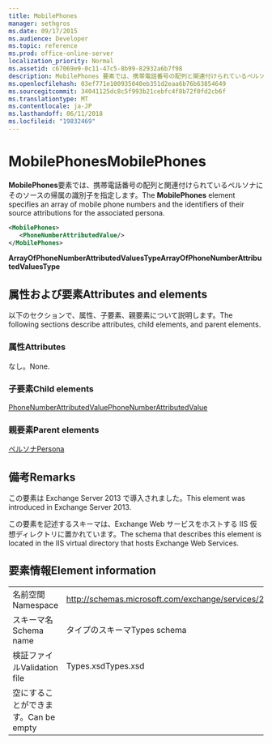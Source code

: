 ```yaml
---
title: MobilePhones
manager: sethgros
ms.date: 09/17/2015
ms.audience: Developer
ms.topic: reference
ms.prod: office-online-server
localization_priority: Normal
ms.assetid: c67069e9-0c11-47c5-8b99-82932a6b7f98
description: MobilePhones 要素では、携帯電話番号の配列と関連付けられているペルソナにそのソースの帰属の識別子を指定します。
ms.openlocfilehash: 03ef771e100935040eb351d2eaa6b76b63854649
ms.sourcegitcommit: 34041125dc8c5f993b21cebfc4f8b72f0fd2cb6f
ms.translationtype: MT
ms.contentlocale: ja-JP
ms.lasthandoff: 06/11/2018
ms.locfileid: "19832469"
---
```

# <a name="mobilephones"></a><span data-ttu-id="e6aa5-103">MobilePhones</span><span class="sxs-lookup"><span data-stu-id="e6aa5-103">MobilePhones</span></span>

<span data-ttu-id="e6aa5-104">**MobilePhones**要素では、携帯電話番号の配列と関連付けられているペルソナにそのソースの帰属の識別子を指定します。</span><span class="sxs-lookup"><span data-stu-id="e6aa5-104">The **MobilePhones** element specifies an array of mobile phone numbers and the identifiers of their source attributions for the associated persona.</span></span> 
  
```XML
<MobilePhones>
   <PhoneNumberAttributedValue/>
</MobilePhones>
```

 <span data-ttu-id="e6aa5-105">**ArrayOfPhoneNumberAttributedValuesType**</span><span class="sxs-lookup"><span data-stu-id="e6aa5-105">**ArrayOfPhoneNumberAttributedValuesType**</span></span>
## <a name="attributes-and-elements"></a><span data-ttu-id="e6aa5-106">属性および要素</span><span class="sxs-lookup"><span data-stu-id="e6aa5-106">Attributes and elements</span></span>

<span data-ttu-id="e6aa5-107">以下のセクションで、属性、子要素、親要素について説明します。</span><span class="sxs-lookup"><span data-stu-id="e6aa5-107">The following sections describe attributes, child elements, and parent elements.</span></span>
  
### <a name="attributes"></a><span data-ttu-id="e6aa5-108">属性</span><span class="sxs-lookup"><span data-stu-id="e6aa5-108">Attributes</span></span>

<span data-ttu-id="e6aa5-109">なし。</span><span class="sxs-lookup"><span data-stu-id="e6aa5-109">None.</span></span>
  
### <a name="child-elements"></a><span data-ttu-id="e6aa5-110">子要素</span><span class="sxs-lookup"><span data-stu-id="e6aa5-110">Child elements</span></span>

[<span data-ttu-id="e6aa5-111">PhoneNumberAttributedValue</span><span class="sxs-lookup"><span data-stu-id="e6aa5-111">PhoneNumberAttributedValue</span></span>](phonenumberattributedvalue.md)
  
### <a name="parent-elements"></a><span data-ttu-id="e6aa5-112">親要素</span><span class="sxs-lookup"><span data-stu-id="e6aa5-112">Parent elements</span></span>

[<span data-ttu-id="e6aa5-113">ペルソナ</span><span class="sxs-lookup"><span data-stu-id="e6aa5-113">Persona</span></span>](persona.md)
  
## <a name="remarks"></a><span data-ttu-id="e6aa5-114">備考</span><span class="sxs-lookup"><span data-stu-id="e6aa5-114">Remarks</span></span>

<span data-ttu-id="e6aa5-115">この要素は Exchange Server 2013 で導入されました。</span><span class="sxs-lookup"><span data-stu-id="e6aa5-115">This element was introduced in Exchange Server 2013.</span></span>
  
<span data-ttu-id="e6aa5-116">この要素を記述するスキーマは、Exchange Web サービスをホストする IIS 仮想ディレクトリに置かれています。</span><span class="sxs-lookup"><span data-stu-id="e6aa5-116">The schema that describes this element is located in the IIS virtual directory that hosts Exchange Web Services.</span></span>
  
## <a name="element-information"></a><span data-ttu-id="e6aa5-117">要素情報</span><span class="sxs-lookup"><span data-stu-id="e6aa5-117">Element information</span></span>

|||
|:-----|:-----|
|<span data-ttu-id="e6aa5-118">名前空間</span><span class="sxs-lookup"><span data-stu-id="e6aa5-118">Namespace</span></span>  <br/> |http://schemas.microsoft.com/exchange/services/2006/types  <br/> |
|<span data-ttu-id="e6aa5-119">スキーマ名</span><span class="sxs-lookup"><span data-stu-id="e6aa5-119">Schema name</span></span>  <br/> |<span data-ttu-id="e6aa5-120">タイプのスキーマ</span><span class="sxs-lookup"><span data-stu-id="e6aa5-120">Types schema</span></span>  <br/> |
|<span data-ttu-id="e6aa5-121">検証ファイル</span><span class="sxs-lookup"><span data-stu-id="e6aa5-121">Validation file</span></span>  <br/> |<span data-ttu-id="e6aa5-122">Types.xsd</span><span class="sxs-lookup"><span data-stu-id="e6aa5-122">Types.xsd</span></span>  <br/> |
|<span data-ttu-id="e6aa5-123">空にすることができます。</span><span class="sxs-lookup"><span data-stu-id="e6aa5-123">Can be empty</span></span>  <br/> ||
   

